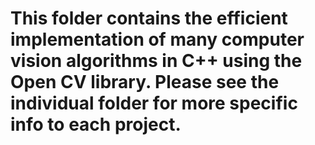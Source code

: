 # This folder contains the efficient implementation of many computer vision algorithms in C++ using the Open CV library. Please see the individual folder for more specific info to each project.
